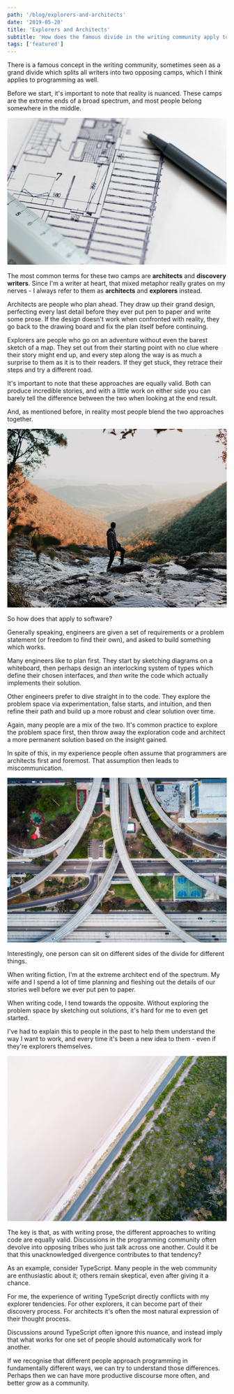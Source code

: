 ```yaml
---
path: '/blog/explorers-and-architects'
date: '2019-05-20'
title: 'Explorers and Architects'
subtitle: 'How does the famous divide in the writing community apply to programming?'
tags: ['featured']
---
```


There is a famous concept in the writing community, sometimes seen as a grand divide which splits all writers into two opposing camps, which I think applies to programming as well.

Before we start, it's important to note that reality is nuanced. These camps are the extreme ends of a broad spectrum, and most people belong somewhere in the middle.

![](./blueprint.jpg)

The most common terms for these two camps are **architects** and **discovery writers**. Since I'm a writer at heart, that mixed metaphor really grates on my nerves - I always refer to them as **architects** and **explorers** instead.

Architects are people who plan ahead. They draw up their grand design, perfecting every last detail before they ever put pen to paper and write some prose. If the design doesn't work when confronted with reality, they go back to the drawing board and fix the plan itself before continuing.

Explorers are people who go on an adventure without even the barest sketch of a map. They set out from their starting point with no clue where their story might end up, and every step along the way is as much a surprise to them as it is to their readers. If they get stuck, they retrace their steps and try a different road.

It's important to note that these approaches are equally valid. Both can produce incredible stories, and with a little work on either side you can barely tell the difference between the two when looking at the end result.

And, as mentioned before, in reality most people blend the two approaches together.

![](./explorer.jpg)

So how does that apply to software?

Generally speaking, engineers are given a set of requirements or a problem statement (or freedom to find their own), and asked to build something which works.

Many engineers like to plan first. They start by sketching diagrams on a whiteboard, then perhaps design an interlocking system of types which define their chosen interfaces, and _then_ write the code which actually implements their solution.

Other engineers prefer to dive straight in to the code. They explore the problem space via experimentation, false starts, and intuition, and then refine their path and build up a more robust and clear solution over time.

Again, many people are a mix of the two. It's common practice to explore the problem space first, then throw away the exploration code and architect a more permanent solution based on the insight gained.

In spite of this, in my experience people often assume that programmers are architects first and foremost. That assumption then leads to miscommunication.

![](./junction.jpg)

Interestingly, one person can sit on different sides of the divide for different things.

When writing fiction, I'm at the extreme architect end of the spectrum. My wife and I spend a lot of time planning and fleshing out the details of our stories well before we ever put pen to paper.

When writing code, I tend towards the opposite. Without exploring the problem space by sketching out solutions, it's hard for me to even get started.

I've had to explain this to people in the past to help them understand the way I want to work, and every time it's been a new idea to them - even if they're explorers themselves.

![](./divide.jpg)

The key is that, as with writing prose, the different approaches to writing code are equally valid. Discussions in the programming community often devolve into opposing tribes who just talk across one another. Could it be that this unacknowledged divergence contributes to that tendency?

As an example, consider TypeScript. Many people in the web community are enthusiastic about it; others remain skeptical, even after giving it a chance.

For me, the experience of writing TypeScript directly conflicts with my explorer tendencies. For other explorers, it can become part of their discovery process. For architects it's often the most natural expression of their thought process.

Discussions around TypeScript often ignore this nuance, and instead imply that what works for one set of people should automatically work for another.

If we recognise that different people approach programming in fundamentally different ways, we can try to understand those differences. Perhaps then we can have more productive discourse more often, and better grow as a community.

